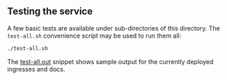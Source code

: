 ## Testing the service

A few basic tests are available under sub-directories of this directory. The `test-all.sh` convenience script may be 
used to run them all:

```bash
./test-all.sh
```

The [test-all.out](https://gist.github.com/minigans/9053609fff860dfcb3fcf2f80d60e01e) snippet shows sample output for 
the currently deployed ingresses and docs.